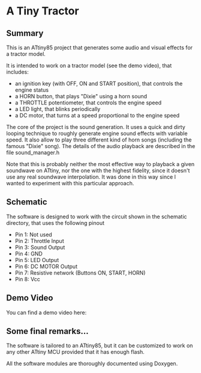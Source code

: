 # A Tiny Tractor

## Summary
This is an ATtiny85 project that generates some audio and visual effects for a
tractor model.

It is intended to work on a tractor model (see the demo video), that includes:
 * an ignition key (with OFF, ON and START position), that controls the engine
   status
 * a HORN button, that plays "Dixie" using a horn sound
 * a THROTTLE potentiometer, that controls the engine speed
 * a LED light, that blinks periodically
 * a DC motor, that turns at a speed proportional to the engine speed

The core of the project is the sound generation.  It uses a quick and dirty
looping technique to roughly generate engine sound effects with variable
speed.  It also allow to play three different kind of horn songs (including the
famous "Dixie" song).  The details of the audio playback are described in the
file sound_manager.h

Note that this is probably neither the most effective way to playback a given
soundwave on ATtiny, nor the one with the highest fidelity, since it doesn't
use any real soundwave interpolation.  It was done in this way since I wanted
to experiment with this particular approach.

## Schematic
The software is designed to work with the circuit shown in the schematic
directory, that uses the following pinout
 *  Pin 1: Not used
 *  Pin 2: Throttle Input
 *  Pin 3: Sound Output
 *  Pin 4: GND
 *  Pin 5: LED Output
 *  Pin 6: DC MOTOR Output
 *  Pin 7: Resistive network (Buttons ON, START, HORN)
 *  Pin 8: Vcc

## Demo Video
You can find a demo video here:

## Some final remarks...
The software is tailored to an ATtiny85, but it can be customized to work on
any other ATtiny MCU provided that it has enough flash.

All the software modules are thoroughly documented using Doxygen.

